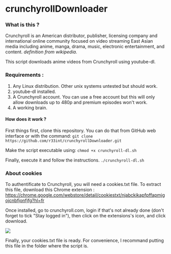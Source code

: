# crunchyrollDownloader

### What is this ?
Crunchyroll is an American distributor, publisher, licensing company and international online community focused on video streaming East Asian media including anime, manga, drama, music, electronic entertainment, and content.
_definition from wikipedia._

This script downloads anime videos from Crunchyroll using youtube-dl.

### Requirements :
1. Any Linux distribution. Other unix systems untested but should work.
2. youtube-dl installed.
3. A Crunchyroll account. You can use a free account but this will only allow downloads up to 480p and premium episodes won't work.
4. A working brain.
 
#### How does it work ?
First things first, clone this repository. You can do that from GitHub web interface or with the command:
`git clone https://github.com/r33int/crunchyrollDownloader.git`

Make the script executable using:
`chmod +x crunchyroll-dl.sh`

Finally, execute it and follow the instructions.
`./crunchyroll-dl.sh`

### About cookies

To authentificate to Crunchyroll, you will need a cookies.txt file. To extract this file, download this Chrome extension : https://chrome.google.com/webstore/detail/cookiestxt/njabckikapfpffapmjgojcnbfjonfjfg?hl=fr

Once installed, go to crunchyroll.com, login if that's not already done (don't forget to tick "Stay logged in"), then click on the extensions's icon, and click download.

![](https://raw.githubusercontent.com/r33int/crunchyrollDownloader/master/img/screenshot.png)

Finally, your cookies.txt file is ready. For convenience, I recommand putting this file in the folder where the script is.
